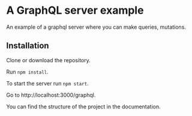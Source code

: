 # A GraphQL server example
An example of a graphql server where you can make queries, mutations.
## Installation
Clone or download the repository.  

Run ```npm install```.  

To start the server run ```npm start```.  

Go to http://localhost:3000/graphql.  

You can find the structure of the project in the documentation.  
